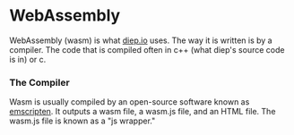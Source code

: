 # **WebAssembly**

WebAssembly (wasm) is what [diep.io](https://diep.io/) uses. The way it is written is by a compiler. The code that is compiled often in c++ (what diep's source code is in) or c. 

### **The Compiler**
Wasm is usually compiled by an open-source software known as [emscripten](https://github.com/emscripten-core/emscripten). It outputs a wasm file, a wasm.js file, and an HTML file. The wasm.js file is known as a "js wrapper."
